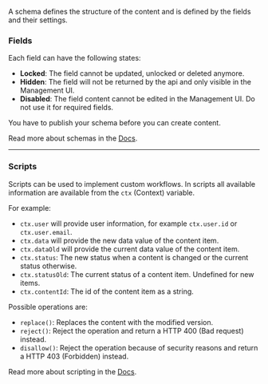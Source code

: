 A schema defines the structure of the content and is defined by the fields and their settings.

### Fields

Each field can have the following states:

 * **Locked**: The field cannot be updated, unlocked or deleted anymore.
 * **Hidden**: The field will not be returned by the api and only visible in the Management UI.
 * **Disabled**: The field content cannot be edited in the Management UI. Do not use it for required fields.

You have to publish your schema before you can create content.

Read more about schemas in the [Docs](../02-documentation/concepts/schemas).

---

### Scripts

Scripts can be used to implement custom workflows. In scripts all available information are available from the `ctx` (Context) variable.

For example:

 * `ctx.user` will provide user information, for example `ctx.user.id` or `ctx.user.email`.
 * `ctx.data` will provide the new data value of the content item.
 * `ctx.dataOld` will provide the current data value of the content item.
 * `ctx.status`: The new status when a content is changed or the current status otherwise.
 * `ctx.statusOld`: The current status of a content item. Undefined for new items.
 * `ctx.contentId`: The id of the content item as a string.

Possible operations are:

 * `replace()`: Replaces the content with the modified version.
 * `reject()`: Reject the operation and return a HTTP 400 (Bad request) instead.
 * `disallow()`: Reject the operation because of security reasons and return a HTTP 403 (Forbidden) instead.

Read more about scripting in the [Docs](../02-documentation/developer-guides/scripting).
